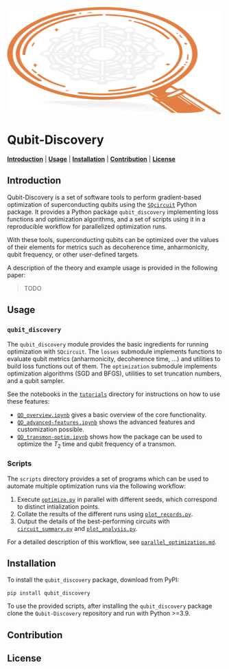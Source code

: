 <picture>
  <source media="(prefers-color-scheme: dark)" srcset="pics/dark_logo_qd.svg">
  <source media="(prefers-color-scheme: light)" srcset="pics/light_logo_qd.svg">
  <img alt="Logo image" src="pics/dark_logo_qd.svg" width="500" height="250">
</picture>

# Qubit-Discovery
[**Introduction**](##Introduction)
| [**Usage**](##Usage)
| [**Installation**](##Installation)
| [**Contribution**](##Contribution)
| [**License**](##License)

## Introduction

Qubit-Discovery is a set of software tools to perform gradient-based optimization of superconducting qubits using the [`SQcircuit`](https://github.com/stanfordLINQS/SQcircuit) Python package. It provides a Python package `qubit_discovery` implementing loss functions and optimization algorithms, and a set of scripts using it in a reproducible workflow for parallelized optimization runs.

With these tools, superconducting qubits can be optimized over the values of their elements for metrics such as decoherence time, anharmonicity, qubit frequency, or other user-defined targets.

A description of the theory and example usage is provided in the following paper:
> TODO

## Usage

### `qubit_discovery`

The `qubit_discovery` module provides the basic ingredients for running optimization with `SQcircuit`. The `losses` submodule implements functions to evaluate qubit metrics (anharmonicity, decoherence time, …) and utilities to build loss functions out of them. The `optimization` submodule implements optimization algorithms (SGD and BFGS), utilities to set truncation numbers, and a qubit sampler.

See the notebooks in the [`tutorials`](tutorials/) directory for instructions on how to use these features:
- [`QD_overview.ipynb`](tutorials/QD_overview.ipynb) gives a basic overview of the core functionality.
- [`QD_advanced-features.ipynb`](tutorials/QD_advanced-features.ipynb) shows the advanced features and customization possible.
- [`QD_transmon-optim.ipynb`](tutorials/QD_transmon-optim.ipynb) shows how the package can be used to optimize the $T_2$ time and qubit frequency of a transmon.

### Scripts

The `scripts` directory provides a set of programs which can be used to automate multiple optimization runs via the following workflow:
1. Execute [`optimize.py`](scripts/optimize.py) in parallel with different seeds, which correspond to distinct intialization points.
2. Collate the results of the different runs using [`plot_records.py`](scripts/plot_records.py).
3. Output the details of the best-performing circuits with [`circuit_summary.py`](scripts/circuit_summary.py) and [`plot_analysis.py`](scripts/plot_analysis.py).

For a detailed description of this workflow, see [`parallel_optimization.md`](tutorials/parallel_optimization.md).

## Installation

To install the `qubit_discovery` package, download from  PyPI:
```
pip install qubit_discovery
```

To use the provided scripts, after installing the `qubit_discovery` package clone the `Qubit-Discovery` repository and run with Python >=3.9. 

## Contribution

## License
